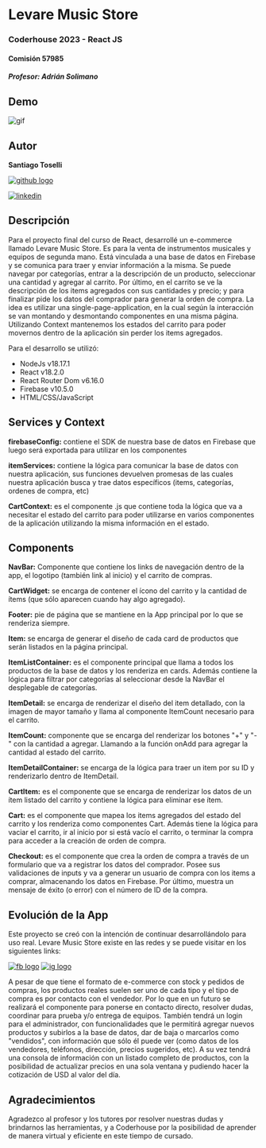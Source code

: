 
# Levare Music Store
### Coderhouse 2023 - React JS
#### Comisión 57985
##### Profesor: **Adrián Solimano**

## Demo
![gif](https://firebasestorage.googleapis.com/v0/b/levare-musicstore.appspot.com/o/refs%2Fnavegacion.gif?alt=media&token=dc839dc5-9fc4-4ceb-a1a5-8614901f2f3e)

## Autor

**Santiago Toselli**

[![github logo](https://firebasestorage.googleapis.com/v0/b/levare-musicstore.appspot.com/o/icons%2Fgithub_2111425.png?alt=media&token=a2656271-df6b-4913-9abe-f00d36dd6665)](https://www.github.com/santitoselli)

[![linkedin](https://firebasestorage.googleapis.com/v0/b/levare-musicstore.appspot.com/o/icons%2Flinkedin_3536505.png?alt=media&token=334e3d6c-58fa-419c-82d8-ccd7fcad75ac)](https://www.linkedin.com/in/santiago-toselli)

## Descripción

Para el proyecto final del curso de React, desarrollé un e-commerce llamado Levare Music Store. Es para la venta de instrumentos musicales y equipos de segunda mano. Está vinculada a una base de datos en Firebase y se comunica para traer y enviar información a la misma. Se puede navegar por categorías, entrar a la descripción de un producto, seleccionar una cantidad y agregar al carrito. Por último, en el carrito se ve la descripción de los items agregados con sus cantidades y precio; y para finalizar pide los datos del comprador para generar la orden de compra.
La idea es utilizar una single-page-application, en la cual según la interacción se van montando y desmontando componentes en una misma página. Utilizando Context mantenemos los estados del carrito para poder movernos dentro de la aplicación sin perder los items agregados.

Para el desarrollo se utilizó:
- NodeJs v18.17.1
- React v18.2.0
- React Router Dom v6.16.0
- Firebase v10.5.0
- HTML/CSS/JavaScript

## Services y Context

**firebaseConfig:** contiene el SDK de nuestra base de datos en Firebase que luego será exportada para utilizar en los componentes

**itemServices:** contiene la lógica para comunicar la base de datos con nuestra aplicación, sus funciones devuelven promesas de las cuales nuestra aplicación busca y trae datos específicos (items, categorías, ordenes de compra, etc)

**CartContext:** es el componente .js que contiene toda la lógica que va a necesitar el estado del carrito para poder utilizarse en varios componentes de la aplicación utilizando la misma información en el estado.

## Components

**NavBar:** Componente que contiene los links de navegación dentro de la app, el logotipo (también link al inicio) y el carrito de compras.

**CartWidget:** se encarga de contener el ícono del carrito y la cantidad de ítems (que sólo aparecen cuando hay algo agregado).

**Footer:** pie de página que se mantiene en la App principal por lo que se renderiza siempre.

**Item:** se encarga de generar el diseño de cada card de productos que serán listados en la página principal.

**ItemListContainer:** es el componente principal que llama a todos los productos de la base de datos y los renderiza en cards. Además contiene la lógica para filtrar por categorías al seleccionar desde la NavBar el desplegable de categorías.

**ItemDetail:** se encarga de renderizar el diseño del item detallado, con la imagen de mayor tamaño y llama al componente ItemCount necesario para el carrito.

**ItemCount:** componente que se encarga del renderizar los botones "+" y "-" con la cantidad a agregar. Llamando a la función onAdd para agregar la cantidad al estado del carrito.

**ItemDetailContainer:** se encarga de la lógica para traer un item por su ID y renderizarlo dentro de ItemDetail.

**CartItem:** es el componente que se encarga de renderizar los datos de un ítem listado del carrito y contiene la lógica para eliminar ese ítem.

**Cart:** es el componente que mapea los items agregados del estado del carrito y los renderiza como componentes Cart. Además tiene la lógica para vaciar el carrito, ir al inicio por si está vacío el carrito, o terminar la compra para acceder a la creación de orden de compra.

**Checkout:** es el componente que crea la orden de compra a través de un formulario que va a registrar los datos del comprador. Posee sus validaciones de inputs y va a generar un usuario de compra con los items a comprar, almacenando los datos en Firebase. Por último, muestra un mensaje de éxito (o error) con el número de ID de la compra.

## Evolución de la App

Este proyecto se creó con la intención de continuar desarrollándolo para uso real. Levare Music Store existe en las redes y se puede visitar en los siguientes links:

[![fb logo](https://firebasestorage.googleapis.com/v0/b/levare-musicstore.appspot.com/o/icons%2Ffacebook_5968764.png?alt=media&token=a1df0df3-af6c-4627-a248-31f7572958b1)](https://www.facebook.com/profile.php?id=100090128886283) [![ig logo](https://firebasestorage.googleapis.com/v0/b/levare-musicstore.appspot.com/o/icons%2Finstagram_4138124.png?alt=media&token=8b437713-f312-4d70-aecf-44195a5e5f91)](https://www.instagram.com/levare.musicstore/)

A pesar de que tiene el formato de e-commerce con stock y pedidos de compras, los productos reales suelen ser uno de cada tipo y el tipo de compra es por contacto con el vendedor. Por lo que en un futuro se realizará el componente para ponerse en contacto directo, resolver dudas, coordinar para prueba y/o entrega de equipos. También tendrá un login para el administrador, con funcionalidades que le permitirá agregar nuevos productos y subirlos a la base de datos, dar de baja o marcarlos como "vendidos", con información que sólo él puede ver (como datos de los vendedores, teléfonos, dirección, precios sugeridos, etc). A su vez tendrá una consola de información con un listado completo de productos, con la posibilidad de actualizar precios en una sola ventana y pudiendo hacer la cotización de USD al valor del día.

## Agradecimientos

Agradezco al profesor y los tutores por resolver nuestras dudas y brindarnos las herramientas, y a Coderhouse por la posibilidad de aprender de manera virtual y eficiente en este tiempo de cursado.
